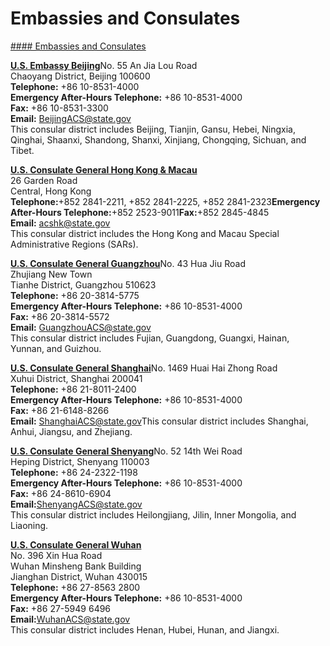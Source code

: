 # Embassies and Consulates

[#### Embassies and Consulates](javascript:void(0); "Embassies and Consulates")

[**U.S. Embassy Beijing**](https://china.usembassy-china.org.cn/embassy-consulates/beijing/)No. 55 An Jia Lou Road  
Chaoyang District, Beijing 100600  
**Telephone:** +86 10-8531-4000  
**Emergency After-Hours Telephone:** +86 10-8531-4000  
**Fax:** +86 10-8531-3300  
**Email:** [BeijingACS@state.gov](mailto:BeijingACS@state.gov)  
This consular district includes Beijing, Tianjin, Gansu, Hebei, Ningxia, Qinghai, Shaanxi, Shandong, Shanxi, Xinjiang, Chongqing, Sichuan, and Tibet.

[**U.S. Consulate General Hong Kong & Macau**](https://hk.usconsulate.gov/)  
26 Garden Road  
Central, Hong Kong  
**Telephone:**+852 2841-2211, +852 2841-2225, +852 2841-2323**Emergency After-Hours Telephone:**+852 2523-9011**Fax:**+852 2845-4845  
**Email:** [acshk@state.gov](mailto:acshk@state.gov)   
This consular district includes the Hong Kong and Macau Special Administrative Regions (SARs).

[**U.S. Consulate General Guangzhou**](https://china.usembassy-china.org.cn/embassy-consulates/guangzhou/)No. 43 Hua Jiu Road  
Zhujiang New Town  
Tianhe District, Guangzhou 510623  
**Telephone:** +86 20-3814-5775  
**Emergency After-Hours Telephone:** +86 10-8531-4000  
**Fax:** +86 20-3814-5572  
**Email:** [GuangzhouACS@state.gov](mailto:GuangzhouACS@state.gov)  
This consular district includes Fujian, Guangdong, Guangxi, Hainan, Yunnan, and Guizhou.

[**U.S. Consulate General Shanghai**](https://china.usembassy-china.org.cn/embassy-consulates/shanghai/)No. 1469 Huai Hai Zhong Road  
Xuhui District, Shanghai 200041  
**Telephone:** +86 21-8011-2400   
**Emergency After-Hours Telephone:** +86 10-8531-4000   
**Fax:** +86 21-6148-8266   
**Email:** [ShanghaiACS@state.gov](mailto:ShanghaiACS@state.gov)This consular district includes Shanghai, Anhui, Jiangsu, and Zhejiang.

[**U.S. Consulate General Shenyang**](https://china.usembassy-china.org.cn/embassy-consulates/shenyang/)No. 52 14th Wei Road  
Heping District, Shenyang 110003  
**Telephone:** +86 24-2322-1198   
**Emergency After-Hours Telephone:** +86 10-8531-4000  
**Fax:** +86 24-8610-6904   
**Email:**[ShenyangACS@state.gov](mailto:ShenyangACS@state.gov)  
This consular district includes Heilongjiang, Jilin, Inner Mongolia, and Liaoning.

[**U.S. Consulate General Wuhan**](https://china.usembassy-china.org.cn/embassy-consulates/wuhan/)  
No. 396 Xin Hua Road  
Wuhan Minsheng Bank Building  
Jianghan District, Wuhan 430015  
**Telephone:** +86 27-8563 2800   
**Emergency After-Hours Telephone:** +86 10-8531-4000   
**Fax:** +86 27-5949 6496  
**Email:**[WuhanACS@state.gov](mailto:WuhanACS@state.gov)  
This consular district includes Henan, Hubei, Hunan, and Jiangxi.